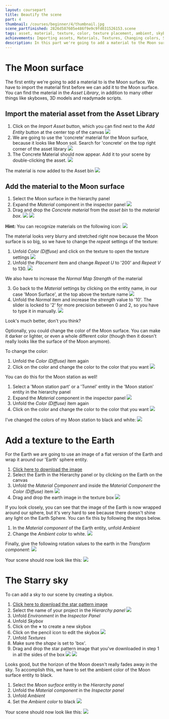 ```yaml
---
layout: coursepart
title: Beautify the scene
part: 4
thumbnail: /courses/beginner/4/thumbnail.jpg
scene_partfinished: 2826d587605e486f9e9c9fd031526153.scene
tags: asset, material, texture, color, texture placement, ambient, skybox
achievements: Importing assets, Materials, Textures, Changing colors, Skyboxes
description: In this part we're going to add a material to the Moon surface, the Moon station and the Earth. We're also going to add the starry sky to our scene.
---
```

# The Moon surface

The first entity we're going to add a material to is the Moon surface. We have to import the material first before we can add it to the Moon surface. You can find the material in the *Asset Library*, in addition to many other things like skyboxes, 3D models and readymade scripts.

## Import the material asset from the Asset Library

1. Click on the *Import Asset* button, which you can find next to the *Add Entity* button at the center top of the canvas
![](importassetbutton.jpg)
2. We are going to use the 'concrete' material for the Moon surface, because it looks like Moon soil. Search for 'concrete' on the top right corner of the asset library
![](searchconcrete.gif)
4.  The Concrete Material should now appear. Add it to your scene by double-clicking the asset.
![](doubleclickasset.gif)

The material is now added to the Asset bin
![](addedtobin.jpg)


## Add the material to the Moon surface

1. Select the Moon surface in the hierarchy panel
2. Expand the *Material* component in the inspector panel
![](expandmaterial.gif)
3. Drag and drop the *Concrete material* from the *asset bin* to the *material box*.
![](dragmaterial.gif)
![](dropmaterial.gif)

**Hint:** You can recognize materials on the following icon:
![](materialicon.jpg)

The material looks very blurry and stretched right now because the Moon surface is so big, so we have to change the *repeat* settings of the texture:

1. Unfold *Color (Diffuse)* and click on the texture to open the texture settings
![](clicktexture.gif)
2. Unfold the *Placement* item and change *Repeat U* to '200' and *Repeat V* to 130.
![](changeplacement.gif)

We also have to increase the *Normal Map Strength* of the material

3. Go back to the *Material* settings by clicking on the entity name, in our case 'Moon Surface', at the top above the texture name
![](gobacktomaterial.gif)
4. Unfold the *Normal* item and increase the *strength* value to '10'. The slider is locked to '2' for more precision between 0 and 2, so you have to type it in manually.
![](increasestrength.gif)

Look's much better, don't you think?

Optionally, you could change the color of the Moon surface. You can make it darker or lighter, or even a whole different color (though then it doesn't really looks like the surface of the Moon anymore).

To change the color:

1. Unfold the *Color (Diffuse)* item again
2. Click on the color and change the color to the color that you want
![](changecolor.gif)

You can do this for the Moon station as well!

1. Select a 'Moon station part' or a 'Tunnel' entity in the 'Moon station' entity in the hierarchy panel
2. Expand the *Material* component in the inspector panel
![](expandmaterial.gif)
3. Unfold the *Color (Diffuse)* item again
4. Click on the color and change the color to the color that you want
![](changecolor.gif)

I've changed the colors of my Moon station to black and white:
![](spacestationcolor.jpg)

# Add a texture to the Earth

For the Earth we are going to use an image of a flat version of the Earth and wrap it around our 'Earth' sphere entity.

1. <a href="/courses/beginner/4/earth.jpg" download="earthtexture">Click here to download the image</a>
2. Select the Earth in the Hierarchy panel or by clicking on  the Earth on the canvas
3. Unfold the *Material Component* and inside the *Material Component* the *Color (Diffuse)* item
![](expandmaterialcolor.gif)
4. Drag and drop the earth image in the texture box
![](addearthtexture.gif)

If you look closely, you can see that the image of the Earth is now wrapped around our sphere, but it's very hard to see because there doesn't shine any light on the Earth Sphere. You can fix this by following the steps below.

1. In the *Material component* of the Earth entity, unfold *Ambient*
2. Change the *Ambient color* to white.
![](ambientcolor.gif)

Finally, give the following rotation values to the earth in the *Transform component*:
![](earthrotation.jpg)

Your scene should now look like this:
![](scenewithearth.jpg)

# The Starry sky

To can add a sky to our scene by creating a skybox.

1. <a href="/courses/beginner/4/starpattern.jpg" download="starpattern">Click here to download the star pattern image</a>
2. Select the name of your project in the *Hierarchy panel*
![](selectparent.gif)
3. Unfold *Environment* in the *Inspector Panel*
4. Unfold *Skybox*
5. Click on the **+** to create a new skybox
6. Click on the pencil icon to edit the skybox
![](createskybox.gif)
7. Unfold *Textures*
8. Make sure the *shape* is set to 'box'.
9. Drag and drop the star pattern image that you've downloaded in step 1 in all the sides of the box
![](fillskybox.gif)
![](skybox.jpg)

Looks good, but the horizon of the Moon doesn't really fades away in the sky. To accomplish this, we have to set the ambient color of the Moon surface entity to black.

1. Select the *Moon surface* entity in the *Hierarchy panel*
2. Unfold the *Material component* in the *Inspector panel*
3. Unfold *Ambient*
4. Set the *Ambient color* to black
![](ambienttoblack.gif)

Your scene should now look like this:
![](part4finalscene.jpg)
